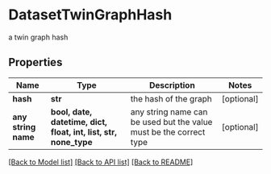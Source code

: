 # DatasetTwinGraphHash

a twin graph hash

## Properties
Name | Type | Description | Notes
------------ | ------------- | ------------- | -------------
**hash** | **str** | the hash of the graph | [optional] 
**any string name** | **bool, date, datetime, dict, float, int, list, str, none_type** | any string name can be used but the value must be the correct type | [optional]

[[Back to Model list]](../README.md#documentation-for-models) [[Back to API list]](../README.md#documentation-for-api-endpoints) [[Back to README]](../README.md)


